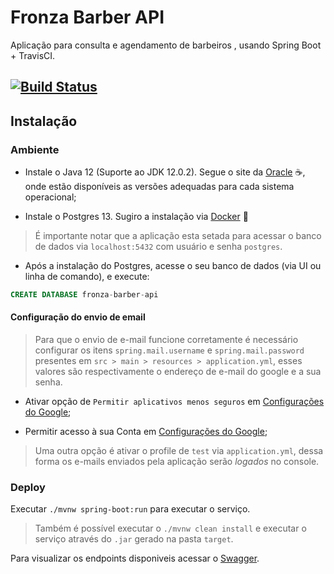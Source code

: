 # Fronza Barber API

Aplicação para consulta e agendamento de barbeiros , usando Spring Boot + TravisCI.

[![Build Status](https://travis-ci.com/gustavo-flor/fronza-barber-api.svg?branch=main)](https://travis-ci.com/gustavo-flor/fronza-barber-api)
---

## Instalação

### Ambiente

- Instale o Java 12 (Suporte ao JDK 12.0.2). Segue o site da [Oracle](https://www.oracle.com/java/technologies/javase-jdk11-downloads.html) ☕, onde estão disponíveis as versões adequadas para cada sistema operacional;

- Instale o Postgres 13. Sugiro a instalação via [Docker](https://hub.docker.com/_/postgres) 🐳 

> É importante notar que a aplicação esta setada para acessar o banco de dados via `localhost:5432` com usuário e senha `postgres`.

- Após a instalação do Postgres, acesse o seu banco de dados (via UI ou linha de comando), e execute:

```sql
CREATE DATABASE fronza-barber-api
```

#### Configuração do envio de email

> Para que o envio de e-mail funcione corretamente é necessário configurar os itens `spring.mail.username` e `spring.mail.password` presentes em `src > main > resources > application.yml`, esses valores são respectivamente o endereço de e-mail do google e a sua senha.

- Ativar opção de `Permitir aplicativos menos seguros` em [Configurações do Google](https://myaccount.google.com/u/1/lesssecureapps);

- Permitir acesso à sua Conta em [Configurações do Google](https://accounts.google.com/b/1/DisplayUnlockCaptcha);

> Uma outra opção é ativar o profile de `test` via `application.yml`, dessa forma os e-mails enviados pela aplicação serão *logados* no console.

### Deploy

Executar `./mvnw spring-boot:run` para executar o serviço.

> Também é possível executar o `./mvnw clean install` e executar o serviço através do `.jar` gerado na pasta `target`.

Para visualizar os endpoints disponiveis acessar o [Swagger](http://localhost:8080/api/swagger-ui/).
